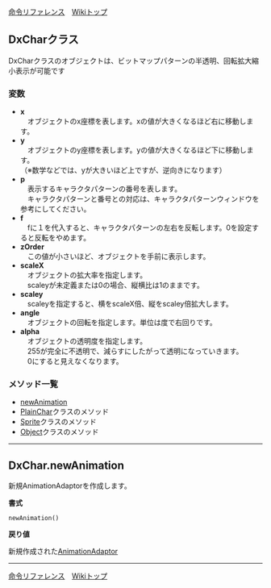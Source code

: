 
[命令リファレンス](./reference)&emsp;[Wikiトップ](./)

<title>命令リファレンス - DxChar</title>

## DxCharクラス

DxCharクラスのオブジェクトは、ビットマップパターンの半透明、回転拡大縮小表示が可能です

### 変数

- **x**  
&emsp;オブジェクトのx座標を表します。xの値が大きくなるほど右に移動します。
- **y**  
&emsp;オブジェクトのy座標を表します。yの値が大きくなるほど下に移動します。  
（※数学などでは、yが大きいほど上ですが、逆向きになります）
- **p**  
&emsp;表示するキャラクタパターンの番号を表します。  
&emsp;キャラクタパターンと番号との対応は、キャラクタパターンウィンドウを参考にしてください。
- **f**  
&emsp;fに１を代入すると、キャラクタパターンの左右を反転します。0を設定すると反転をやめます。
- **zOrder**  
&emsp;この値が小さいほど、オブジェクトを手前に表示します。
- **scaleX**  
&emsp;オブジェクトの拡大率を指定します。  
&emsp;scaleyが未定義または0の場合、縦横比は1のままです。
- **scaley**  
&emsp;scaleyを指定すると、横をscaleX倍、縦をscaley倍拡大します。
- **angle**  
&emsp;オブジェクトの回転を指定します。単位は度で右回りです。
- **alpha**  
&emsp;オブジェクトの透明度を指定します。  
&emsp;255が完全に不透明で、減らすにしたがって透明になっていきます。  
&emsp;0にすると見えなくなります。


### メソッド一覧

- [newAnimation](#dxcharcharnewanimation)
- [PlainChar](./rf-plainchar)クラスのメソッド
- [Sprite](./rf-sprite)クラスのメソッド
- [Object](./rf-object)クラスのメソッド

***

## DxChar.newAnimation
新規AnimationAdaptorを作成します。

**書式**
```
newAnimation()
```

**戻り値**

新規作成された[AnimationAdaptor](./rf-animationadaptor)

***

[命令リファレンス](./reference)&emsp;[Wikiトップ](./)

